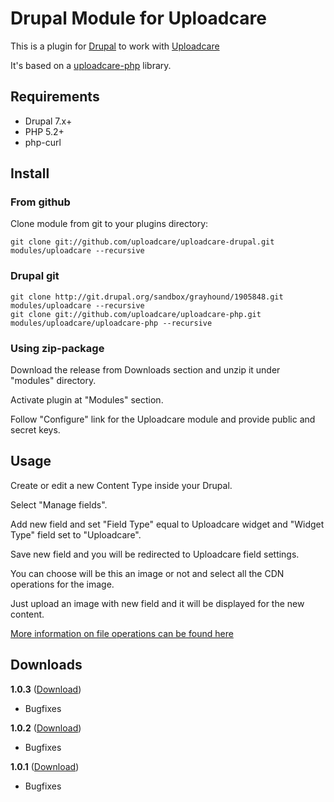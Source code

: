 # Drupal Module for Uploadcare

This is a plugin for [Drupal][3] to work with [Uploadcare][1]

It's based on a [uploadcare-php][4] library.

## Requirements

- Drupal 7.x+
- PHP 5.2+
- php-curl

## Install 

### From github

Clone module from git to your plugins directory:

    git clone git://github.com/uploadcare/uploadcare-drupal.git modules/uploadcare --recursive
    
### Drupal git

	git clone http://git.drupal.org/sandbox/grayhound/1905848.git modules/uploadcare --recursive
	git clone git://github.com/uploadcare/uploadcare-php.git modules/uploadcare/uploadcare-php --recursive
	
### Using zip-package

Download the release from Downloads section and unzip it under "modules" directory.

Activate plugin at "Modules" section.

Follow "Configure" link for the Uploadcare module and provide public and secret keys.

## Usage

Create or edit a new Content Type inside your Drupal.

Select "Manage fields".

Add new field and set "Field Type" equal to Uploadcare widget and "Widget Type" field set to "Uploadcare".

Save new field and you will be redirected to Uploadcare field settings.

You can choose will be this an image or not and select all the CDN operations for the image.

Just upload an image with new field and it will be displayed for the new content.

[More information on file operations can be found here][2]

## Downloads

**1.0.3** ([Download](https://ucarecdn.com/14c42caf-f5bd-4488-ab30-97b3b5079f3c/uploadcare-drupal_1.0.3.zip))
* Bugfixes

**1.0.2** ([Download](https://ucarecdn.com/11f02ead-fd66-4108-aedd-b3394b324d73/uploadcare-drupal_1.0.2.zip))
* Bugfixes

**1.0.1** ([Download](https://ucarecdn.com/db0033ad-c84a-498e-8ca9-c01e6d49510a/uploadcare-drupal_1.0.1.zip))
* Bugfixes

[1]: https://uploadcare.com/
[2]: https://uploadcare.com/documentation/cdn/
[3]: http://drupal.org/
[4]: https://github.com/uploadcare/uploadcare-php
